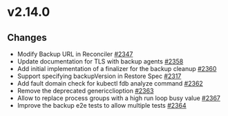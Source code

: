 # v2.14.0

## Changes

* Modify Backup URL in Reconciler [#2347](https:///github.com/FoundationDB/fdb-kubernetes-operator/pull/2347)
* Update documentation for TLS with backup agents [#2358](https:///github.com/FoundationDB/fdb-kubernetes-operator/pull/2358)
* Add initial implementation of a finalizer for the backup cleanup [#2360](https:///github.com/FoundationDB/fdb-kubernetes-operator/pull/2360)
* Support specifying backupVersion in Restore Spec [#2317](https:///github.com/FoundationDB/fdb-kubernetes-operator/pull/2317)
* Add fault domain check for kubectl fdb analyze command [#2362](https:///github.com/FoundationDB/fdb-kubernetes-operator/pull/2362)
* Remove the deprecated genericclioption [#2363](https:///github.com/FoundationDB/fdb-kubernetes-operator/pull/2363)
* Allow to replace process groups with a high run loop busy value [#2367](https:///github.com/FoundationDB/fdb-kubernetes-operator/pull/2367)
* Improve the backup e2e tests to allow multiple tests [#2364](https:///github.com/FoundationDB/fdb-kubernetes-operator/pull/2364)
